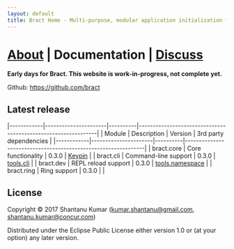 ```yaml
---
layout: default
title: Bract Home - Multi-purpose, modular application initialization framework for Clojure
---
```


# [About](/about.html)    |    Documentation    |    [Discuss](/discuss.html)


**Early days for Bract. This website is work-in-progress, not complete yet.**

Github: https://github.com/bract


## Latest release


|------------|----------------------|----------|---------------------------------------------------------------|
| Module     | Description          | Version  | 3rd party dependencies                                        |
|------------|----------------------|----------|---------------------------------------------------------------|
| bract.core | Core functionality   | 0.3.0    | [Keypin](https://github.com/kumarshantanu/keypin)             |
| bract.cli  | Command-line support | 0.3.0    | [tools.cli](https://github.com/clojure/tools.cli)             |
| bract.dev  | REPL reload support  | 0.3.0    | [tools.namespace](https://github.com/clojure/tools.namespace) |
| bract.ring | Ring support         | 0.3.0    |                                                               |


## License

Copyright © 2017 Shantanu Kumar (kumar.shantanu@gmail.com, shantanu.kumar@concur.com)

Distributed under the Eclipse Public License either version 1.0 or (at
your option) any later version.
